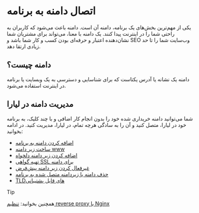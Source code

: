 # اتصال دامنه به برنامه
یکی از مهم‌ترین بخش‌های یک برنامه، دامنه آن است. دامنه باعث می‌شود که کاربران به راحتی شما را در اینترنت پیدا کنند. 
یک دامنه با معنا، می‌تواند برای مشتریان شما نشان‌دهنده اعتبار و حرفه‌ای بودن کسب و کار شما باشد و SEO وب‌سایت شما را تا حد زیادی ارتقا دهد.

## دامنه چیست؟
دامنه یک نشانه یا آدرس یکتاست که برای شناسایی و دسترسی به یک وبسایت یا برنامه در اینترنت استفاده می‌شود.

## مدیریت دامنه در لیارا
شما می‌توانید دامنه خریداری شده خود را بدون انجام کار اضافی و با چند کلیک، به برنامه خود در لیارا، متصل کنید و آن را به سادگی هرچه تمام، در لیارا، مدیریت کنید. در ادامه بخوانید:

- [اضافه کردن دامنه به برنامه](./add-domain.md)
- [ساخت زیر دامنه www](./add-www-subdomain.md)
- [اضافه کردن زیر دامنه دلخواه](./add-subdomains.md)
- [تهیه گواهی SSL برای دامنه](./enable-ssl.md)
- [غیرفعال کردن زیر دامنه پیش‌فرض](./default-subdomain.md)
- [حذف دامنه یا زیردامنه متصل شده به برنامه](./delete-domain)
- [TLDهای قابل پشتیبانی](./supported-tlds.md)


> [!TIP]
> همچنین بخوانید: [تنظیم reverse proxy با Nginx]()





